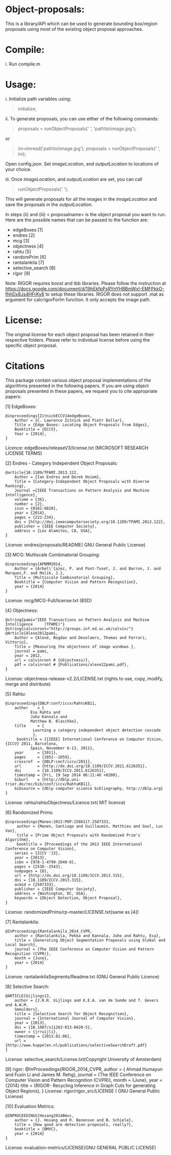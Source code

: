 Object-proposals:
================

This is a library/API which can be used to generate bounding box/region proposals using most of the existing object proposal approaches.

Compile:
========
i. Run compile.m



Usage:
======

i. Initialize path variables using: 
> initialize;

ii. To generate proposals, you can use either of the following commands:
> proposals = runObjectProposals(' <proposalname>', 'path\to\image.jpg');
 
 or
> im=imread('path\to\image.jpg'); proposals = runObjectProposals(' <proposal name>', im);


Open config.json. Set *imageLocation*, and *outputLocation* to locations of your choice.

iii. Once  *imageLocation*, and *outputLocation* are set, you can call
>runObjectProposals(' <proposal name>');

This will generate proposals for all the images in the *imageLocation* and save the proposals in the *outputLocation*.
 
In steps (ii) and (iii) < proposalname> is the object proposal you want to run.  Here are the possible names that can be passed to the function are:
  * edgeBoxes  [1]
  * endres  [2]
  * mcg  [3]
  * objectness  [4]
  * rahtu  [5]
  * randomPrim [6]
  * rantalankila  [7]
  * selective_search [8]
  * rigor [9]

Note: 
	RIGOR requires boost and tbb libraries. Please follow the instruction at https://docs.google.com/document/d/19hEkfpPsRYnYHBBmWxI-EMFPkkO-fhhDx8Js4HFrKv8 to setup these libraries.
	RIGOR does not support .mat as argument for calcrigorForIm function. It only accepts the image path.


License:
==================
The original license for each object proposal has been retained in their respective folders. Please refer to individual license before using the specific object proposal.


Citations
==================
This package contain various object proposal implementations of the algorithms presented in the following papers. If you are using object proposals presented in these papers, we request you to cite appropriate papers:

[1] EdgeBoxes: 
    


    @inproceedings{ZitnickECCV14edgeBoxes,
        Author = {C. Lawrence Zitnick and Piotr Dollar},
        Title = {Edge Boxes: Locating Object Proposals from Edges},
        Booktitle = {ECCV},
        Year = {2014},
    }
 Licence: edgeBoxes/releaseV3/license.txt (MICROSOFT RESEARCH LICENSE TERMS)
 
[2] Endres - Category Independent Object Proposals:




    @article{10.1109/TPAMI.2013.122,
        Author = {Ian Endres and Derek Hoiem},
        Title = {Category-Independent Object Proposals with Diverse Ranking},
        Journal ={IEEE Transactions on Pattern Analysis and Machine Intelligence},
        volume = {36},
        number = {2},
        issn = {0162-8828},
        year = {2014},
        pages = {222-234},
        doi = {http://doi.ieeecomputersociety.org/10.1109/TPAMI.2013.122},
        publisher = {IEEE Computer Society},
        address = {Los Alamitos, CA, USA},
    } 
License: endres/proposals/README( GNU General Public License)

[3] MCG: Multiscale Combinatorial Grouping:

    
    
    
    @inproceedings{APBMM2014,
        Author = {Arbel\'{a}ez, P. and Pont-Tuset, J. and Barron, J. and Marques,F. and Malik, J.},
        Title = {Multiscale Combinatorial Grouping},
        Booktitle = {Computer Vision and Pattern Recognition},
        year = {2014}
    } 
License: mcg/MCG-Full/license.txt (BSD)

[4] Objectness:



    @string{pami="IEEE Transactions on Pattern Analysis and Machine Intelligence     (TPAMI)"}
    @string{calvinroot="http://groups.inf.ed.ac.uk/calvin/"}
    @Article{Alexe2012pami,
        Author = {Alexe, Bogdan and Deselaers, Thomas and Ferrari, Vittorio},
        Title = {Measuring the objectness of image windows },
        journal = pami,
        year = 2012,
        url = calvinroot # {objectness/},
        pdf = calvinroot # {Publications/alexe12pami.pdf},
    } 
License: objectness-release-v2.2/LICENSE.txt (rights to use, copy, modify, merge and distribute)

[5] Rahtu:



    @inproceedings{DBLP:conf/iccv/RahtuKB11,
        author    = {
               Esa Rahtu and
               Juho Kannala and
               Matthew B. Blaschko},
        title     = {
                Learning a category independent object detection cascade
                },
         booktitle = {{IEEE} International Conference on Computer Vision, {ICCV} 2011, Barcelona,
               Spain, November 6-13, 2011},
        year      = {2011},
        pages     = {1052--1059},
        crossref  = {DBLP:conf/iccv/2011},
        url       = {http://dx.doi.org/10.1109/ICCV.2011.6126351},
        doi       = {10.1109/ICCV.2011.6126351},
        timestamp = {Fri, 19 Sep 2014 06:11:46 +0200},
        biburl    = {http://dblp.uni-trier.de/rec/bib/conf/iccv/RahtuKB11},
        bibsource = {dblp computer science bibliography, http://dblp.org}
    }
License: rahtu/rahtuObjectness/Licence.txt( MIT licence)

[6] Randomized Prims:


    @inproceedings{Manen:2013:POP:2586117.2587333,
         author = {Manen, Santiago and Guillaumin, Matthieu and Gool, Luc Van},
         title = {Prime Object Proposals with Randomized Prim's Algorithm},
         booktitle = {Proceedings of the 2013 IEEE International Conference on Computer Vision},
        series = {ICCV '13},
        year = {2013},
        isbn = {978-1-4799-2840-8},
        pages = {2536--2543},
        numpages = {8},
        url = {http://dx.doi.org/10.1109/ICCV.2013.315},
        doi = {10.1109/ICCV.2013.315},
        acmid = {2587333},
        publisher = {IEEE Computer Society},
        address = {Washington, DC, USA},
        keywords = {Object Detection, Object Proposal},
    }
License: randomizedPrims/rp-master/LICENSE.txt(same as [4])

[7] Rantalankila:

    @InProceedings{Rantalankila_2014_CVPR,
        author = {Rantalankila, Pekka and Kannala, Juho and Rahtu, Esa},
        title = {Generating Object Segmentation Proposals using Global and Local Search},
        journal = {The IEEE Conference on Computer Vision and Pattern Recognition (CVPR)},
        month = {June},
        year = {2014}
    }
License: rantalankilaSegments/Readme.txt (GNU General Public Licence)

[8] Selective Search:


    @ARTICLE{Uijlings13,
        author = {J.R.R. Uijlings and K.E.A. van de Sande and T. Gevers and A.W.M.
        Smeulders},
        title = {Selective Search for Object Recognition},
        journal = {International Journal of Computer Vision},
        year = {2013},
        doi = {10.1007/s11263-013-0620-5},
        owner = {jrruijli},
        timestamp = {2013.02.06},
        url = {http://www.huppelen.nl/publications/selectiveSearchDraft.pdf}
    }
License: selective_search/License.txt(Copyright University of Amsterdam)

[9] rigor:
@InProceedings{RIGOR_2014_CVPR,
     author    = {
               Ahmad Humayun and
               Fuxin Li and
               James M. Rehg},
     journal = {The IEEE Conference on Computer Vision and Pattern Recognition (CVPR)},
     month = {June},
     year = {2014}
     title = {RIGOR- Recycling Inference in Graph Cuts for generating Object Regions},
    }
License: rigor/rigor_src/LICENSE ( GNU General Public License)


[10] Evaluation Metrics:

    @INPROCEEDINGS{Hosang2014Bmvc,
        author = {J. Hosang and R. Benenson and B. Schiele},
        title = {How good are detection proposals, really?},
        booktitle = {BMVC},
        year = {2014}
    }
License: evaluation-metrics/LICENSE(GNU GENERAL PUBLIC LICENSE)


